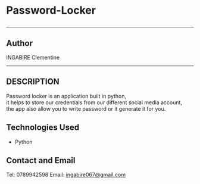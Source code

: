 # Password-Locker<hr>
## Author
INGABIRE Clementine<hr>


## DESCRIPTION
Password locker is an application built in python,<br>
it helps to store our credentials from our different 
social media account,<br> the app also allow you to write password or it generate it for you.

## Technologies Used
 * Python

## Contact and Email
Tel: 0789942598
Email: ingabire067@gmail.com


